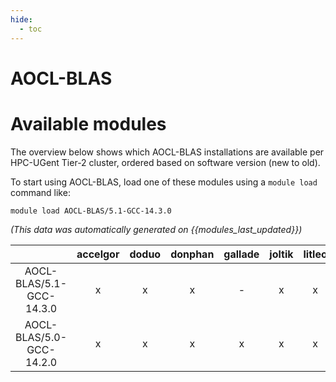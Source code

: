 ```yaml
---
hide:
  - toc
---
```


AOCL-BLAS
=========

# Available modules


The overview below shows which AOCL-BLAS installations are available per HPC-UGent Tier-2 cluster, ordered based on software version (new to old).

To start using AOCL-BLAS, load one of these modules using a `module load` command like:

```shell
module load AOCL-BLAS/5.1-GCC-14.3.0
```

*(This data was automatically generated on {{modules_last_updated}})*

| |accelgor|doduo|donphan|gallade|joltik|litleo|shinx|
| :---: | :---: | :---: | :---: | :---: | :---: | :---: | :---: |
|AOCL-BLAS/5.1-GCC-14.3.0|x|x|x|-|x|x|x|
|AOCL-BLAS/5.0-GCC-14.2.0|x|x|x|x|x|x|x|
